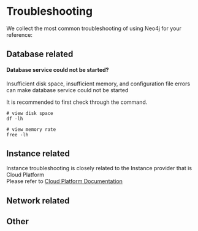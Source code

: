 # Troubleshooting

We collect the most common troubleshooting of using Neo4j for your reference:

## Database related

#### Database service could not be started?

Insufficient disk space, insufficient memory, and configuration file errors can make database service could not be started  

It is recommended to first check through the command.

```shell
# view disk space
df -lh

# view memory rate
free -lh
```

## Instance related

Instance troubleshooting is closely related to the Instance provider that is Cloud Platform   
Please refer to [Cloud Platform Documentation](https://support.websoft9.com/docs/faq/tech-instance.html)

## Network related

## Other